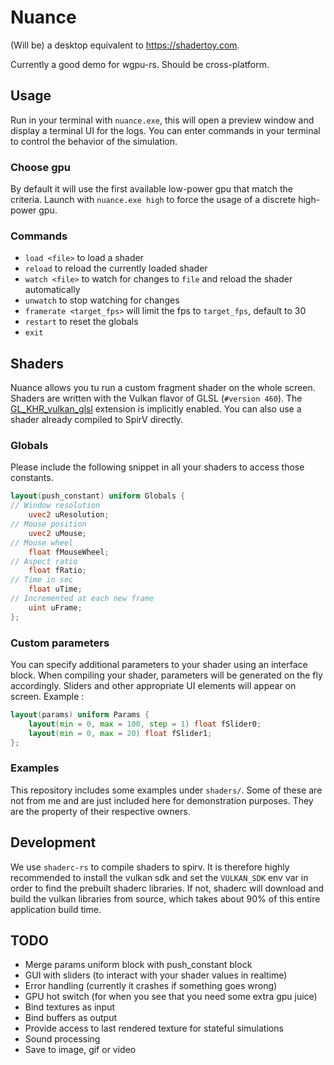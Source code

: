 # Nuance

(Will be) a desktop equivalent to https://shadertoy.com.

Currently a good demo for wgpu-rs. Should be cross-platform.

## Usage

Run in your terminal with `nuance.exe`, this will open a preview window and display a terminal UI
for the logs. You can enter commands in your terminal to control the behavior of the simulation.

### Choose gpu

By default it will use the first available low-power gpu that match the criteria. Launch
with `nuance.exe high` to force the usage of a discrete high-power gpu.

### Commands

- `load <file>` to load a shader
- `reload` to reload the currently loaded shader
- `watch <file>` to watch for changes to `file` and reload the shader automatically
- `unwatch` to stop watching for changes
- `framerate <target_fps>` will limit the fps to `target_fps`, default to 30
- `restart` to reset the globals
- `exit`

## Shaders

Nuance allows you tu run a custom fragment shader on the whole screen. Shaders are written with
the Vulkan flavor of GLSL (`#version 460`).
The [GL_KHR_vulkan_glsl](https://github.com/KhronosGroup/GLSL/blob/master/extensions/khr/GL_KHR_vulkan_glsl.txt)
extension is implicitly enabled. You can also use a shader already compiled to SpirV directly.

### Globals

Please include the following snippet in all your shaders to access those constants.

```glsl
layout(push_constant) uniform Globals {
// Window resolution
    uvec2 uResolution;
// Mouse position
    uvec2 uMouse;
// Mouse wheel
    float fMouseWheel;
// Aspect ratio
    float fRatio;
// Time in sec
    float uTime;
// Incremented at each new frame
    uint uFrame;
};
```

### Custom parameters

You can specify additional parameters to your shader using an interface block.
When compiling your shader, parameters will be generated on the fly accordingly.
Sliders and other appropriate UI elements will appear on screen.
Example : 
```glsl
layout(params) uniform Params {
    layout(min = 0, max = 100, step = 1) float fSlider0;
    layout(min = 0, max = 20) float fSlider1;
};
```

### Examples

This repository includes some examples under `shaders/`. Some of these are not from me and are just
included here for demonstration purposes. They are the property of their respective owners.

## Development

We use `shaderc-rs` to compile shaders to spirv. It is therefore highly recommended to install the
vulkan sdk and set the `VULKAN_SDK` env var in order to find the prebuilt shaderc libraries. If not,
shaderc will download and build the vulkan libraries from source, which takes about 90% of this
entire application build time.

## TODO

- Merge params uniform block with push_constant block
- GUI with sliders (to interact with your shader values in realtime)
- Error handling (currently it crashes if something goes wrong)
- GPU hot switch (for when you see that you need some extra gpu juice)
- Bind textures as input
- Bind buffers as output
- Provide access to last rendered texture for stateful simulations
- Sound processing
- Save to image, gif or video
